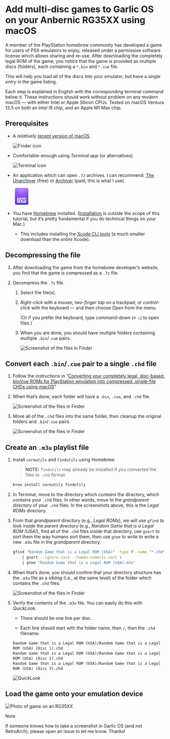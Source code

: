 # Add multi-disc games to Garlic OS on your Anbernic RG35XX using macOS

A member of the PlayStation homebrew community has developed a game for users of PSX emulators to enjoy, released under a permissive software license which allows sharing and re-use. After downloading the completely legal ROM of the game, you notice that the game is provided as multiple discs (folders), each containing a `*.bin` and `*.cue` file.

This will help you load all of the discs into your emulator, but have a _single entry_ in the game listing.

Each step is explained in English with the corresponding terminal command below it. These instructions should work without problem on any modern macOS — with either Intel or Apple Silicon CPUs. Tested on macOS Ventura 13.5 on both an Intel i9 chip, and an Apple M1 Max chip.

## Prerequisites

* A _relatively_ [recent version of macOS](https://gist.github.com/skyzyx/225b59847be31b39d3d19c3a1c006862).

    <div><img src="images/finder@2x.png" alt="Finder icon" width="55"></div>

* Comfortable-enough using _Terminal.app_ (or alternatives).

    <div><img src="images/terminal@2x.png" alt="Terminal icon" width="55"></div>

* An application which can open `.7z` archives. I can recommend: [The Unarchiver](https://apps.apple.com/us/app/the-unarchiver/id425424353?mt=12) (free) or [Archiver](https://archiverapp.com) (paid; this is what I use).

    <div><img src="images/7z@2x.png" alt="7zip format icon" width="55"></div>

* You have [Homebrew](https://brew.sh) installed. ([Installation](https://mac.install.guide/homebrew/index.html) is outside the scope of this tutorial, but it’s pretty fundamental if you do technical things on your Mac.)

    * This includes installing the [Xcode CLI tools](https://mac.install.guide/homebrew/2.html) (a much smaller download than the _entire_ Xcode).

## Decompressing the file

1. After downloading the game from the homebrew developer’s website, you find that the game is compressed as a `.7z` file.

1. Decompress the `.7z` file.

    1. Select the file(s).

    1. _Right-click_ with a mouse; _two-finger tap_ on a trackpad; or _control-click_ with the keyboard — and then choose _Open_ from the menu.

        (Or if you prefer the keyboard, type _command-down_ (`⌘ ↓`) to open files.)

    1. When you are done, you should have multiple folders containing multiple `.bin`/`.cue` pairs.

        ![Screenshot of the files in Finder](images/multi-disc-start@2x.png)

## Convert each `.bin`/`.cue` pair to a single `.chd` file

1. Follow the instructions in “[Converting your completely legal, disc-based, bin/cue ROMs for PlayStation emulation into compressed, single-file CHDs using macOS](bin-cue-chd.en_us.md)”

1. When that’s done, each folder will have a `.bin`, `.cue`, and `.chd` file.

    ![Screenshot of the files in Finder](images/multi-disc-chd@2x.png)

1. Move all of the `.chd` files into the same folder, then cleanup the original folders and `.bin`/`.cue` pairs.

    ![Screenshot of the files in Finder](images/multi-disc-cleaned-up@2x.png)

## Create an `.m3u` playlist file

1. Install `coreutils` and `findutils` using Homebrew.

    > **NOTE:** `findutils` may already be installed if you converted the files to `.chd` format.

    ```bash
    brew install coreutils findutils
    ```

1. In Terminal, move to the directory which _contains_ the directory, which contains your `.chd` files. In other words, move to the _grandparent_ directory of your `.chd` files. In the screenshots above, this is the _Legal ROMs_ directory.

1. From that _grandparent_ directory (e.g., _Legal ROMs_), we will use `gfind` to look inside the _parent_ directory (e.g., _Random Game that is a Legal ROM (USA)_), find all of the `.chd` files inside that directory, use `gsort` to sort them the way humans sort them, then use `gtee` to write to write a new `.m3u` file in the _grandparent_ directory.

    ```bash
    gfind "Random Game that is a Legal ROM (USA)" -type f -name "*.chd" \
        | gsort --ignore-case --human-numeric-sort \
        | gtee "Random Game that is a Legal ROM (USA).m3u"
    ```

1. When that’s done, you should confirm that your directory structure has the `.m3u` file as a _sibling_ (i.e., at the same level) of the folder which contains the `.chd` files.

    ![Screenshot of the files in Finder](images/multi-disc-finder-m3u@2x.png)

1. Verify the contents of the `.m3u` file. You can easily do this with _QuickLook_.

    * There should be one line per disc.

    * Each line should start with the folder name, then `/`, then the `.chd` filename.

    ```plain
    Random Game that is a Legal ROM (USA)/Random Game that is a Legal ROM (USA) (Disc 1).chd
    Random Game that is a Legal ROM (USA)/Random Game that is a Legal ROM (USA) (Disc 2).chd
    Random Game that is a Legal ROM (USA)/Random Game that is a Legal ROM (USA) (Disc 3).chd
    ```

    ![QuickLook](images/multi-disc-quicklook@2x.png)

## Load the game onto your emulation device

![Photo of game on an RG35XX](images/multi-disc-rg35xx.jpg)

> [!NOTE]
> If someone knows how to take a screenshot in Garlic OS (and not RetroArch), please open an issue to let me know. Thanks!
